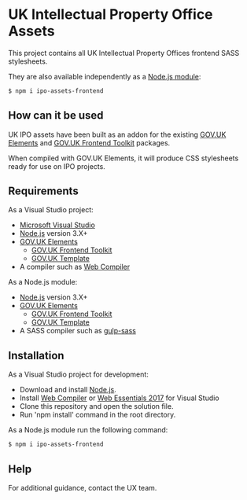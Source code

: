 # UK Intellectual Property Office Assets

This project contains all UK Intellectual Property Offices frontend SASS stylesheets.

They are also available independently as a <a href="https://www.npmjs.com/package/ipo-assets-frontend">Node.js module</a>:

```sh
$ npm i ipo-assets-frontend
```

## How can it be used

UK IPO assets have been built as an addon for the existing <a href="https://github.com/alphagov/govuk_elements">GOV.UK Elements</a> and <a href="https://github.com/alphagov/govuk_frontend_toolkit">GOV.UK Frontend Toolkit</a>  packages.

When compiled with GOV.UK Elements, it will produce CSS stylesheets ready for use on IPO projects.

## Requirements

As a Visual Studio project:
* <a href="https://www.visualstudio.com/">Microsoft Visual Studio</a> 
* <a href="https://nodejs.org/en/">Node.js</a> version 3.X+
* <a href="https://github.com/alphagov/govuk_elements">GOV.UK Elements</a> 
  * <a href="https://github.com/alphagov/govuk_frontend_toolkit">GOV.UK Frontend Toolkit</a>  
  * <a href="https://github.com/alphagov/govuk_template">GOV.UK Template</a> 
* A compiler such as <a href="https://marketplace.visualstudio.com/items?itemName=MadsKristensen.WebCompiler">Web Compiler</a>
 

As a Node.js module:
* <a href="https://nodejs.org/en/">Node.js</a> version 3.X+
* <a href="https://github.com/alphagov/govuk_elements">GOV.UK Elements</a> 
  * <a href="https://github.com/alphagov/govuk_frontend_toolkit">GOV.UK Frontend Toolkit</a>  
  * <a href="https://github.com/alphagov/govuk_template">GOV.UK Template</a> 
* A SASS compiler such as <a href="https://github.com/dlmanning/gulp-sass">gulp-sass</a> 

## Installation
As a Visual Studio project for development: 
* Download and install <a href="https://nodejs.org/en/">Node.js</a>.
* Install <a href="https://marketplace.visualstudio.com/items?itemName=MadsKristensen.WebCompiler">Web Compiler</a> or <a href="https://marketplace.visualstudio.com/items?itemName=MadsKristensen.WebExtensionPack2017">Web Essentials 2017</a> for Visual Studio
* Clone this repository and open the solution file.  
* Run 'npm install' command in the root directory.


As a Node.js module run the following command:
```sh
$ npm i ipo-assets-frontend
```


## Help

For additional guidance, contact the UX team.
